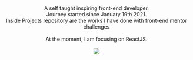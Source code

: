<p align="center">
  <br>
   A self taught inspiring front-end developer.
  <br>
  Journey started since January 19th 2021.
  <br>
  Inside Projects repository are the works I have done with front-end mentor challenges
  <br>
  <br>
   At the moment, I am focusing on ReactJS. 
  <br>
  <br>
  <a  href="https://github.com/a331998513/projects">
    <img align="center" src="https://github-readme-stats.vercel.app/api/top-langs/?username=a331998513" />
  </a>
</p>
